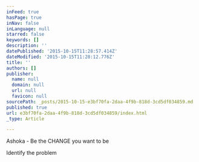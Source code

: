 ```yaml
---
inFeed: true
hasPage: true
inNav: false
inLanguage: null
starred: false
keywords: []
description: ''
datePublished: '2015-10-15T11:28:57.414Z'
dateModified: '2015-10-15T11:28:12.776Z'
title: ''
authors: []
publisher:
  name: null
  domain: null
  url: null
  favicon: null
sourcePath: _posts/2015-10-15-e3bf70fa-2daa-4f9b-818d-3cd5df034859.md
published: true
url: e3bf70fa-2daa-4f9b-818d-3cd5df034859/index.html
_type: Article

---
```

Ashoka - Be the CHANGE you want to be

Identify the problem